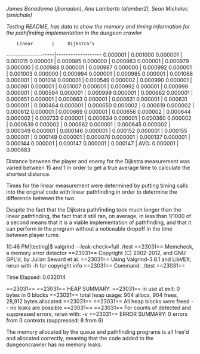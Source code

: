 *James Bonadonna (jbonadon), Ana Lamberto (alamber2), Sean Michalec (smichale)*

*Testing README, has data to show the memory and timing information for the pathfinding implementation in the dungeon crawler*

        Linear       |     Dijkstra's
 --------------------|-------------------
        0.000001     |     0.001000
        0.000001     |     0.001015
        0.000001     |     0.000985
        0.000000     |     0.000983
        0.000001     |     0.000979
        0.000000     |     0.000988
        0.000001     |     0.000987
        0.000000     |     0.000992
        0.000001     |     0.001003
        0.000000     |     0.000994
        0.000001     |     0.000985
        0.000001     |     0.001068
        0.000001     |     0.001014
        0.000001     |     0.000549
        0.000002     |     0.000990
        0.000001     |     0.000981
        0.000001     |     0.001007
        0.000001     |     0.000992
        0.000001     |     0.000999
        0.000001     |     0.000594
        0.000001     |     0.000999
        0.000001     |     0.000662
        0.000001     |     0.000651
        0.000001     |     0.000663
        0.000001     |     0.000631
        0.000001     |     0.000631
        0.000001     |     0.000464
        0.000001     |     0.000650
        0.000002     |     0.000619
        0.000002     |     0.000612
        0.000001     |     0.000669
        0.000001     |     0.000656
        0.000002     |     0.000644
        0.000002     |     0.000733
        0.000001     |     0.000634
        0.000001     |     0.000360
        0.000002     |     0.000639
        0.000002     |     0.000662
        0.000001     |     0.000645
        0.000002     |     0.000349
        0.000001     |     0.000146
        0.000001     |     0.000152
        0.000001     |     0.000155
        0.000001     |     0.000149
        0.000001     |     0.000076
        0.000001     |     0.000137
        0.000001     |     0.000144
        0.000001     |     0.000147
        0.000001     |     0.000147
                     |
AVG:    0.000001     |     0.000683

Distance between the player and enemy for the Dijkstra measurement was varied between 15 and 1 in order to get a true average time to calculate the shortest distance.

Times for the linear measurement were determined by putting timing calls into the original code with linear pathfinding in order to determine the difference between the two.

Despite the fact that the Dijkstra pathfinding took much longer than the linear pathfinding, the fact that it still ran, on average, in less than 1/1000 of a second means that it is a viable implementation of pathfinding, and that it can perform in the program without a noticeable dropoff in the time between player turns.


10:46 PM|testing|$ valgrind --leak-check=full ./test 
==23031== Memcheck, a memory error detector
==23031== Copyright (C) 2002-2012, and GNU GPL'd, by Julian Seward et al.
==23031== Using Valgrind-3.8.1 and LibVEX; rerun with -h for copyright info
==23031== Command: ./test
==23031== 

Time Elapsed: 0.032014

==23031== 
==23031== HEAP SUMMARY:
==23031==     in use at exit: 0 bytes in 0 blocks
==23031==   total heap usage: 904 allocs, 904 frees, 28,912 bytes allocated
==23031== 
==23031== All heap blocks were freed -- no leaks are possible
==23031== 
==23031== For counts of detected and suppressed errors, rerun with: -v
==23031== ERROR SUMMARY: 0 errors from 0 contexts (suppressed: 8 from 6)

The memory allocated by the queue and pathfinding programs is all free'd and allocated correctly, meaning that the code added to the dungeoncrawler has no memory leaks.
